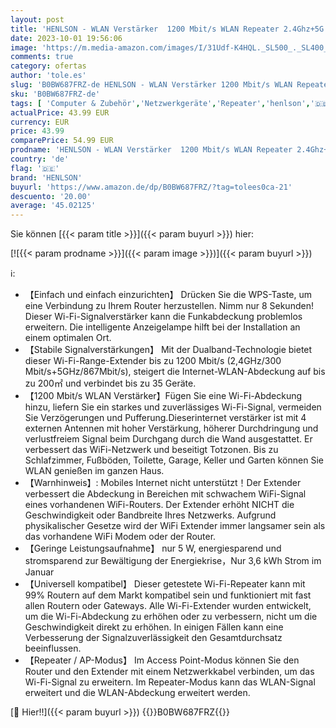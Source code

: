 ```yaml
---
layout: post
title: 'HENLSON - WLAN Verstärker  1200 Mbit/s WLAN Repeater 2.4Ghz+5G WiFi Repeater mit LAN anschluss  Abdeckung bis zu 200 m²  Kompatibel mit Alexa  Allen Standard-Routern'
date: 2023-10-01 19:56:06
image: 'https://m.media-amazon.com/images/I/31Udf-K4HQL._SL500_._SL400_.jpg'
comments: true
category: ofertas
author: 'tole.es'
slug: 'B0BW687FRZ-de HENLSON - WLAN Verstärker 1200 Mbit/s WLAN Repeater...'
sku: 'B0BW687FRZ-de'
tags: [ 'Computer & Zubehör','Netzwerkgeräte','Repeater','henlson','🇩🇪', ]
actualPrice: 43.99 EUR
currency: EUR
price: 43.99
comparePrice: 54.99 EUR
prodname: 'HENLSON - WLAN Verstärker  1200 Mbit/s WLAN Repeater 2.4Ghz+5G WiFi Repeater mit LAN anschluss  Abdeckung bis zu 200 m²  Kompatibel mit Alexa  Allen Standard-Routern'
country: 'de'
flag: '🇩🇪'
brand: 'HENLSON'
buyurl: 'https://www.amazon.de/dp/B0BW687FRZ/?tag=tolees0ca-21'
descuento: '20.00'
average: '45.02125'
---
```


Sie können [{{< param title >}}]({{< param buyurl >}}) hier:

[![{{< param prodname >}}]({{< param image >}})]({{< param buyurl >}})

ℹ️:

- 【Einfach und einfach einzurichten】 Drücken Sie die WPS-Taste, um eine Verbindung zu Ihrem Router herzustellen. Nimm nur 8 Sekunden! Dieser Wi-Fi-Signalverstärker kann die Funkabdeckung problemlos erweitern. Die intelligente Anzeigelampe hilft bei der Installation an einem optimalen Ort.
- 【Stabile Signalverstärkungen】 Mit der Dualband-Technologie bietet dieser Wi-Fi-Range-Extender bis zu 1200 Mbit/s (2,4GHz/300 Mbit/s+5GHz/867Mbit/s), steigert die Internet-WLAN-Abdeckung auf bis zu 200㎡ und verbindet bis zu 35 Geräte.
- 【1200 Mbit/s WLAN Verstärker】Fügen Sie eine Wi-Fi-Abdeckung hinzu, liefern Sie ein starkes und zuverlässiges Wi-Fi-Signal, vermeiden Sie Verzögerungen und Pufferung.Dieserinternet verstärker ist mit 4 externen Antennen mit hoher Verstärkung, höherer Durchdringung und verlustfreiem Signal beim Durchgang durch die Wand ausgestattet. Er verbessert das WiFi-Netzwerk und beseitigt Totzonen. Bis zu Schlafzimmer, Fußböden, Toilette, Garage, Keller und Garten können Sie WLAN genießen im ganzen Haus.
- 【Warnhinweis】: Mobiles Internet nicht unterstützt！Der Extender verbessert die Abdeckung in Bereichen mit schwachem WiFi-Signal eines vorhandenen WiFi-Routers. Der Extender erhöht NICHT die Geschwindigkeit oder Bandbreite Ihres Netzwerks. Aufgrund physikalischer Gesetze wird der WiFi Extender immer langsamer sein als das vorhandene WiFi Modem oder der Router.
- 【Geringe Leistungsaufnahme】 nur 5 W, energiesparend und stromsparend zur Bewältigung der Energiekrise，Nur 3,6 kWh Strom im Januar
- 【Universell kompatibel】 Dieser getestete Wi-Fi-Repeater kann mit 99% Routern auf dem Markt kompatibel sein und funktioniert mit fast allen Routern oder Gateways. Alle Wi-Fi-Extender wurden entwickelt, um die Wi-Fi-Abdeckung zu erhöhen oder zu verbessern, nicht um die Geschwindigkeit direkt zu erhöhen. In einigen Fällen kann eine Verbesserung der Signalzuverlässigkeit den Gesamtdurchsatz beeinflussen.
- 【Repeater / AP-Modus】 Im Access Point-Modus können Sie den Router und den Extender mit einem Netzwerkkabel verbinden, um das Wi-Fi-Signal zu erweitern. Im Repeater-Modus kann das WLAN-Signal erweitert und die WLAN-Abdeckung erweitert werden.

[🛒 Hier!!]({{< param buyurl >}})
{{<world>}}B0BW687FRZ{{</world>}}
